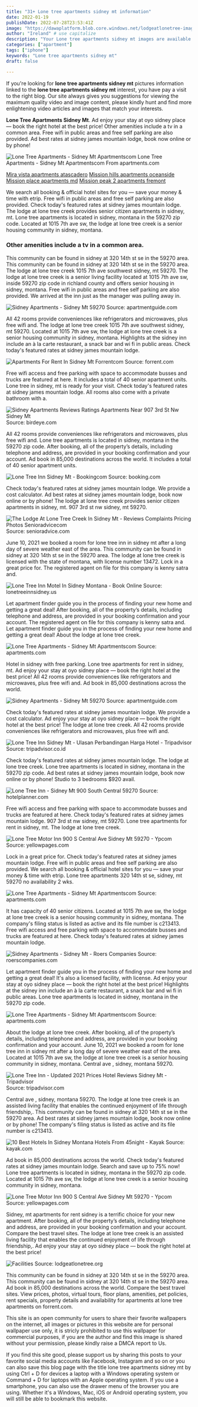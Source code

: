 ```yaml
---
title: "31+ Lone tree apartments sidney mt information"
date: 2022-01-19
publishDate: 2022-07-28T23:53:41Z
image: "https://dawaplatform.blob.core.windows.net/lodgeatlonetree-image/Content%2FResidents%2FFacilitiesMap.jpg"
author: "Ireland" # use capitalize
description: "Your Lone tree apartments sidney mt images are available. Lone tree apartments sidney mt are a topic that is being searched for and liked by netizens today. You can Get the Lone tree apartments sidney mt files here. Get all free photos and vectors."
categories: ["apartment"]
tags: ["iphone"]
keywords: "Lone tree apartments sidney mt"
draft: false

---
```


If you're looking for **lone tree apartments sidney mt** pictures information linked to the **lone tree apartments sidney mt** interest, you have pay a visit to the right  blog.  Our site always  gives you  suggestions  for viewing  the maximum  quality video and image  content, please kindly hunt and find more enlightening video articles and images  that match your interests.

**Lone Tree Apartments Sidney Mt**. Ad enjoy your stay at oyo sidney place — book the right hotel at the best price! Other amenities include a tv in a common area. Free wifi in public areas and free self parking are also provided. Ad best rates at sidney james mountain lodge, book now online or by phone!

![Lone Tree Apartments - Sidney Mt Apartmentscom](https://images1.apartments.com/i2/_cXoxWY4y6qWJBNX5Yi3KLDzpeS6ATa9EqQzZwlaAeY/111/lone-tree-apartments-sidney-mt-typical-floor-plan.jpg "Lone Tree Apartments - Sidney Mt Apartmentscom")
Lone Tree Apartments - Sidney Mt Apartmentscom From apartments.com

[Mira vista apartments atascadero](/mira-vista-apartments-atascadero/)
[Mission hills apartments oceanside](/mission-hills-apartments-oceanside/)
[Mission place apartments md](/mission-place-apartments-md/)
[Mission peak 2 apartments fremont](/mission-peak-2-apartments-fremont/)

We search all booking &amp; official hotel sites for you — save your money &amp; time with etrip. Free wifi in public areas and free self parking are also provided. Check today&#039;s featured rates at sidney james mountain lodge. The lodge at lone tree creek provides senior citizen apartments in sidney, mt. Lone tree apartments is located in sidney, montana in the 59270 zip code. Located at 1015 7th ave sw, the lodge at lone tree creek is a senior housing community in sidney, montana.

### Other amenities include a tv in a common area.

This community can be found in sidney at 320 14th st se in the 59270 area. This community can be found in sidney at 320 14th st se in the 59270 area. The lodge at lone tree creek 1015 7th ave southwest sidney, mt 59270. The lodge at lone tree creek is a senior living facility located at 1015 7th ave sw, inside 59270 zip code in richland county and offers senior housing in sidney, montana. Free wifi in public areas and free self parking are also provided. We arrived at the inn just as the manager was pulling away in.


![Sidney Apartments - Sidney Mt 59270](https://rentpath-res.cloudinary.com/$img_current/t_3x2_jpg_xl/1922b218ff40396170bacfbf14bfd16c "Sidney Apartments - Sidney Mt 59270")
Source: apartmentguide.com

All 42 rooms provide conveniences like refrigerators and microwaves, plus free wifi and. The lodge at lone tree creek 1015 7th ave southwest sidney, mt 59270. Located at 1015 7th ave sw, the lodge at lone tree creek is a senior housing community in sidney, montana. Highlights at the sidney inn include an à la carte restaurant, a snack bar and wi fi in public areas. Check today&#039;s featured rates at sidney james mountain lodge.

![Apartments For Rent In Sidney Mt Forrentcom](https://images1.forrent.com/i2/7ra6n3HC3QdEeg-9491JVbR23nFSpzUSVYvABSy9_hM/117/image.jpg "Apartments For Rent In Sidney Mt Forrentcom")
Source: forrent.com

Free wifi access and free parking with space to accommodate busses and trucks are featured at here. It includes a total of 40 senior apartment units. Lone tree in sidney, mt is ready for your visit. Check today&#039;s featured rates at sidney james mountain lodge. All rooms also come with a private bathroom with a.

![Sidney Apartments Reviews Ratings Apartments Near 907 3rd St Nw Sidney Mt](https://ddjkm7nmu27lx.cloudfront.net/748834/fileUpload/748834_1613839795442_81188402109190033922198306236605633396736o.jpeg "Sidney Apartments Reviews Ratings Apartments Near 907 3rd St Nw Sidney Mt")
Source: birdeye.com

All 42 rooms provide conveniences like refrigerators and microwaves, plus free wifi and. Lone tree apartments is located in sidney, montana in the 59270 zip code. After booking, all of the property’s details, including telephone and address, are provided in your booking confirmation and your account. Ad book in 85,000 destinations across the world. It includes a total of 40 senior apartment units.

![Lone Tree Inn Sidney Mt - Bookingcom](https://cf.bstatic.com/xdata/images/hotel/max1280x900/27514603.jpg?k=7916563641d41e966bbe964b71e551bf022b428d008aabb06bdda6cdd48a69dc&amp;o=&amp;hp=1 "Lone Tree Inn Sidney Mt - Bookingcom")
Source: booking.com

Check today&#039;s featured rates at sidney james mountain lodge. We provide a cost calculator. Ad best rates at sidney james mountain lodge, book now online or by phone! The lodge at lone tree creek provides senior citizen apartments in sidney, mt. 907 3rd st nw sidney, mt 59270.

![The Lodge At Lone Tree Creek In Sidney Mt - Reviews Complaints Pricing Photos Senioradvicecom](https://www.senioradvice.com/img/providers/ph_optimized/assisted-living-172.jpg "The Lodge At Lone Tree Creek In Sidney Mt - Reviews Complaints Pricing Photos Senioradvicecom")
Source: senioradvice.com

June 10, 2021 we booked a room for lone tree inn in sidney mt after a long day of severe weather east of the area. This community can be found in sidney at 320 14th st se in the 59270 area. The lodge at lone tree creek is licensed with the state of montana, with license number 13472. Lock in a great price for. The registered agent on file for this company is kenny satra and.

![Lone Tree Inn Motel In Sidney Montana - Book Online](https://www.lonetreeinnsidney.us/hotel-images-p/h-700627549/medium/lone-tree-inn-image-1.jpg "Lone Tree Inn Motel In Sidney Montana - Book Online")
Source: lonetreeinnsidney.us

Let apartment finder guide you in the process of finding your new home and getting a great deal! After booking, all of the property’s details, including telephone and address, are provided in your booking confirmation and your account. The registered agent on file for this company is kenny satra and. Let apartment finder guide you in the process of finding your new home and getting a great deal! About the lodge at lone tree creek.

![Lone Tree Apartments - Sidney Mt Apartmentscom](https://images1.apartments.com/i2/l6HEn-xMU7FMHDB1xnqqzvbp1d7S6grFaRq6mrV6mm8/111/lone-tree-apartments-sidney-mt.jpg "Lone Tree Apartments - Sidney Mt Apartmentscom")
Source: apartments.com

Hotel in sidney with free parking. Lone tree apartments for rent in sidney, mt. Ad enjoy your stay at oyo sidney place — book the right hotel at the best price! All 42 rooms provide conveniences like refrigerators and microwaves, plus free wifi and. Ad book in 85,000 destinations across the world.

![Sidney Apartments - Sidney Mt 59270](https://rentpath-res.cloudinary.com/$img_current/t_3x2_webp_xl/78f27a78161e211329b3f2ee9cd320f4 "Sidney Apartments - Sidney Mt 59270")
Source: apartmentguide.com

Check today&#039;s featured rates at sidney james mountain lodge. We provide a cost calculator. Ad enjoy your stay at oyo sidney place — book the right hotel at the best price! The lodge at lone tree creek. All 42 rooms provide conveniences like refrigerators and microwaves, plus free wifi and.

![Lone Tree Inn Sidney Mt - Ulasan Perbandingan Harga Hotel - Tripadvisor](https://media-cdn.tripadvisor.com/media/photo-s/05/a9/8f/d6/lone-tree-inn.jpg "Lone Tree Inn Sidney Mt - Ulasan Perbandingan Harga Hotel - Tripadvisor")
Source: tripadvisor.co.id

Check today&#039;s featured rates at sidney james mountain lodge. The lodge at lone tree creek. Lone tree apartments is located in sidney, montana in the 59270 zip code. Ad best rates at sidney james mountain lodge, book now online or by phone! Studio to 3 bedrooms $920 avail.

![Lone Tree Inn - Sidney Mt 900 South Central 59270](https://hotelmedia.s3.amazonaws.com/720/480/a4fe867a6923f268001cfefe9f394282314e396b "Lone Tree Inn - Sidney Mt 900 South Central 59270")
Source: hotelplanner.com

Free wifi access and free parking with space to accommodate busses and trucks are featured at here. Check today&#039;s featured rates at sidney james mountain lodge. 907 3rd st nw sidney, mt 59270. Lone tree apartments for rent in sidney, mt. The lodge at lone tree creek.

![Lone Tree Motor Inn 900 S Central Ave Sidney Mt 59270 - Ypcom](https://i1.ypcdn.com/blob/d74267258791e63256ad289c6ae38cde9be356d3_400x260_crop.jpg "Lone Tree Motor Inn 900 S Central Ave Sidney Mt 59270 - Ypcom")
Source: yellowpages.com

Lock in a great price for. Check today&#039;s featured rates at sidney james mountain lodge. Free wifi in public areas and free self parking are also provided. We search all booking &amp; official hotel sites for you — save your money &amp; time with etrip. Lone tree apartments 320 14th st se, sidney, mt 59270 no availability 2 wks.

![Lone Tree Apartments - Sidney Mt Apartmentscom](https://images1.apartments.com/i2/Ay3mh2uw44tKbK9dzFUmwgsgOB2AZ43d7AkKrDM_fCg/111/lone-tree-apartments-sidney-mt.jpg "Lone Tree Apartments - Sidney Mt Apartmentscom")
Source: apartments.com

It has capacity of 40 senior citizens. Located at 1015 7th ave sw, the lodge at lone tree creek is a senior housing community in sidney, montana. The company&#039;s filing status is listed as active and its file number is c213413. Free wifi access and free parking with space to accommodate busses and trucks are featured at here. Check today&#039;s featured rates at sidney james mountain lodge.

![Sidney Apartments - Sidney Mt - Roers Companies](https://secureservercdn.net/198.71.233.138/nhl.d4d.myftpupload.com/wp-content/uploads/2018/05/Sidney_0000_1-1030x687.png "Sidney Apartments - Sidney Mt - Roers Companies")
Source: roerscompanies.com

Let apartment finder guide you in the process of finding your new home and getting a great deal! It&#039;s also a licensed facility, with license. Ad enjoy your stay at oyo sidney place — book the right hotel at the best price! Highlights at the sidney inn include an à la carte restaurant, a snack bar and wi fi in public areas. Lone tree apartments is located in sidney, montana in the 59270 zip code.

![Lone Tree Apartments - Sidney Mt Apartmentscom](https://images1.apartments.com/i2/_cXoxWY4y6qWJBNX5Yi3KLDzpeS6ATa9EqQzZwlaAeY/111/lone-tree-apartments-sidney-mt-typical-floor-plan.jpg "Lone Tree Apartments - Sidney Mt Apartmentscom")
Source: apartments.com

About the lodge at lone tree creek. After booking, all of the property’s details, including telephone and address, are provided in your booking confirmation and your account. June 10, 2021 we booked a room for lone tree inn in sidney mt after a long day of severe weather east of the area. Located at 1015 7th ave sw, the lodge at lone tree creek is a senior housing community in sidney, montana. Central ave , sidney, montana 59270.

![Lone Tree Inn - Updated 2021 Prices Hotel Reviews Sidney Mt - Tripadvisor](https://media-cdn.tripadvisor.com/media/photo-m/1280/1d/24/aa/11/lone-tree-inn.jpg "Lone Tree Inn - Updated 2021 Prices Hotel Reviews Sidney Mt - Tripadvisor")
Source: tripadvisor.com

Central ave , sidney, montana 59270. The lodge at lone tree creek is an assisted living facility that enables the continued enjoyment of life through friendship,. This community can be found in sidney at 320 14th st se in the 59270 area. Ad best rates at sidney james mountain lodge, book now online or by phone! The company&#039;s filing status is listed as active and its file number is c213413.

![10 Best Hotels In Sidney Montana Hotels From 45night - Kayak](https://content.r9cdn.net/rimg/himg/c2/45/24/leonardo-1253104-SDYEX_4017422013_O-569132.jpg?width=335&amp;height=268&amp;crop=true "10 Best Hotels In Sidney Montana Hotels From 45night - Kayak")
Source: kayak.com

Ad book in 85,000 destinations across the world. Check today&#039;s featured rates at sidney james mountain lodge. Search and save up to 75% now! Lone tree apartments is located in sidney, montana in the 59270 zip code. Located at 1015 7th ave sw, the lodge at lone tree creek is a senior housing community in sidney, montana.

![Lone Tree Motor Inn 900 S Central Ave Sidney Mt 59270 - Ypcom](https://i3.ypcdn.com/blob/96428af2c171e7f12e4ff7a46e0265c695f515d6_400x280_crop.jpg "Lone Tree Motor Inn 900 S Central Ave Sidney Mt 59270 - Ypcom")
Source: yellowpages.com

Sidney, mt apartments for rent sidney is a terrific choice for your new apartment. After booking, all of the property’s details, including telephone and address, are provided in your booking confirmation and your account. Compare the best travel sites. The lodge at lone tree creek is an assisted living facility that enables the continued enjoyment of life through friendship,. Ad enjoy your stay at oyo sidney place — book the right hotel at the best price!

![Facilities](https://dawaplatform.blob.core.windows.net/lodgeatlonetree-image/Content%2FResidents%2FFacilitiesMap.jpg "Facilities")
Source: lodgeatlonetree.org

This community can be found in sidney at 320 14th st se in the 59270 area. This community can be found in sidney at 320 14th st se in the 59270 area. Ad book in 85,000 destinations across the world. Compare the best travel sites. View prices, photos, virtual tours, floor plans, amenities, pet policies, rent specials, property details and availability for apartments at lone tree apartments on forrent.com.

This site is an open community for users to share their favorite wallpapers on the internet, all images or pictures in this website are for personal wallpaper use only, it is stricly prohibited to use this wallpaper for commercial purposes, if you are the author and find this image is shared without your permission, please kindly raise a DMCA report to Us.

If you find this site good, please support us by sharing this posts to your favorite social media accounts like Facebook, Instagram and so on or you can also save this blog page with the title lone tree apartments sidney mt by using Ctrl + D for devices a laptop with a Windows operating system or Command + D for laptops with an Apple operating system. If you use a smartphone, you can also use the drawer menu of the browser you are using. Whether it's a Windows, Mac, iOS or Android operating system, you will still be able to bookmark this website.

